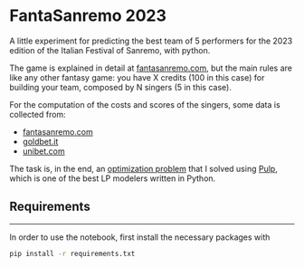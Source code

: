 
# FantaSanremo 2023

A little experiment for predicting the best team of 5 performers for the 2023 edition of the Italian Festival of Sanremo, with python.

The game is explained in detail at [fantasanremo.com](https://fantasanremo.com/), but the main rules are like any other fantasy game: you have X credits (100 in this case) for building your team, composed by N singers (5 in this case).

For the computation of the costs and scores of the singers, some data is collected from:

- [fantasanremo.com](https://fantasanremo.com/)
- [goldbet.it](https://www.goldbet.it/)
- [unibet.com](https://www.unibet.it/)

The task is, in the end, an [optimization problem](https://en.wikipedia.org/wiki/Optimization_problem) that I solved using [Pulp](https://coin-or.github.io/pulp/), which is one of the best LP modelers written in Python.

## Requirements

-------------
In order to use the notebook, first install the necessary packages with

```bash
pip install -r requirements.txt
```
